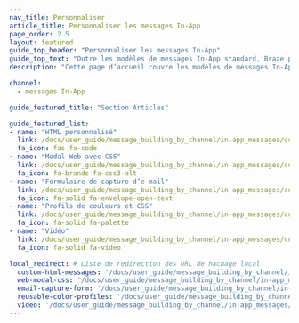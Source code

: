 ```yaml
---
nav_title: Personnaliser
article_title: Personnaliser les messages In-App
page_order: 2.5
layout: featured
guide_top_header: "Personnaliser les messages In-App"
guide_top_text: "Outre les modèles de messages In-App standard, Braze propose des modèles personnalisés d’envoi de messages qui acceptent de l’HTML personnalisé, des modaux avec CSS personnalisé, formulaires de saisie d'e-mails, des vidéos, etc."
description: "Cette page d’accueil couvre les modèles de messages In-App personnalisés qui acceptent de l’HTML personnalisé, des modaux avec CSS personnalisé, des vidéos, formulaire de saisie d’e-mail, etc."

channel:
  - messages In-App

guide_featured_title: "Section Articles"

guide_featured_list:
- name: "HTML personnalisé"
  link: /docs/user_guide/message_building_by_channel/in-app_messages/customize/html_in-app_messages/
  fa_icon: fas fa-code
- name: "Modal Web avec CSS"
  link: /docs/user_guide/message_building_by_channel/in-app_messages/customize/modal_with_css/
  fa_icon: fa-brands fa-css3-alt
- name: "Formulaire de capture d’e-mail"
  link: /docs/user_guide/message_building_by_channel/in-app_messages/customize/email_capture_form/
  fa_icon: fa-solid fa-envelope-open-text
- name: "Profils de couleurs et CSS"
  link: /docs/user_guide/message_building_by_channel/in-app_messages/customize/color_profiles_and_css/
  fa_icon: fa-solid fa-palette
- name: "Vidéo"
  link: /docs/user_guide/message_building_by_channel/in-app_messages/customize/video/
  fa_icon: fa-solid fa-video

local_redirect: # Liste de redirection des URL de hachage local
  custom-html-messages: '/docs/user_guide/message_building_by_channel/in-app_messages/customize/html_in-app_messages/'
  web-modal-css: '/docs/user_guide/message_building_by_channel/in-app_messages/customize/modal_with_css'
  email-capture-form: '/docs/user_guide/message_building_by_channel/in-app_messages/customize/email_capture_form/'
  reusable-color-profiles: '/docs/user_guide/message_building_by_channel/in-app_messages/customize/color_profiles_and_css/'
  video: '/docs/user_guide/message_building_by_channel/in-app_messages/customize/video'
---
```

<br><br>
